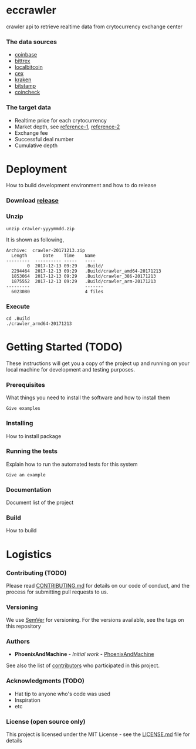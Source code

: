 # eccrawler
crawler api to retrieve realtime data from crytocurrency exchange center

### The data sources

* [coinbase](https://developers.coinbase.com/api/v2)
* [bittrex](https://bittrex.com/Home/Api)
* [localbitcoin](https://localbitcoins.com/api-docs/)
* [cex](https://cex.io/cex-api)
* [kraken](https://www.kraken.com/en-us/help/api)
* [bitstamp](https://www.bitstamp.net/api/)
* [coincheck](https://coincheck.com/api_settings)


### The target data

* Realtime price for each crytocurrency
* Market depth, see [reference-1](http://www.futuresmag.com/2014/04/30/trading-market-depth), [reference-2](https://hackernoon.com/depth-chart-and-its-significance-in-trading-bdbfbbd23d33)
* Exchange fee
* Successful deal number
* Cumulative depth



# Deployment

How to build development environment and how to do release

### Download [release](https://github.com/SpeculationFund/ECCrawler/releases)


### Unzip

```
unzip crawler-yyyymmdd.zip
```

It is shown as following,

```
Archive:  crawler-20171213.zip
  Length      Date    Time    Name
---------  ---------- -----   ----
        0  2017-12-13 09:29   .Build/
  2294464  2017-12-13 09:29   .Build/crawler_amd64-20171213
  1853064  2017-12-13 09:29   .Build/crawler_386-20171213
  1875552  2017-12-13 09:29   .Build/crawler_arm-20171213
---------                     -------
  6023080                     4 files

```

### Execute 

```
cd .Build
./crawler_armd64-20171213
```
                                                                                                                                                                                          

# Getting Started (TODO)

These instructions will get you a copy of the project up and running on your local machine for development and testing purposes. 

### Prerequisites

What things you need to install the software and how to install them

```
Give examples
```

### Installing

How to install package


### Running the tests

Explain how to run the automated tests for this system

```
Give an example
```
### Documentation
Document list of the project

### Build

How to build


# Logistics

### Contributing (TODO)

Please read [CONTRIBUTING.md](TODO) for details on our code of conduct, and the process for submitting pull requests to us.

### Versioning

We use [SemVer](http://semver.org/) for versioning. For the versions available, see the tags on this repository

### Authors

* **PhoenixAndMachine** - *Initial work* - [PhoenixAndMachine](https://github.com/PhoenixAndMachine)

See also the list of [contributors](https://github.com/your/project/contributors) who participated in this project.

### Acknowledgments (TODO)

* Hat tip to anyone who's code was used
* Inspiration
* etc


### License (open source only)

This project is licensed under the MIT License - see the [LICENSE.md](https://gist.github.com/Brownyuan/0b754b6009b7a4257bde9d1a23586678) file for details


